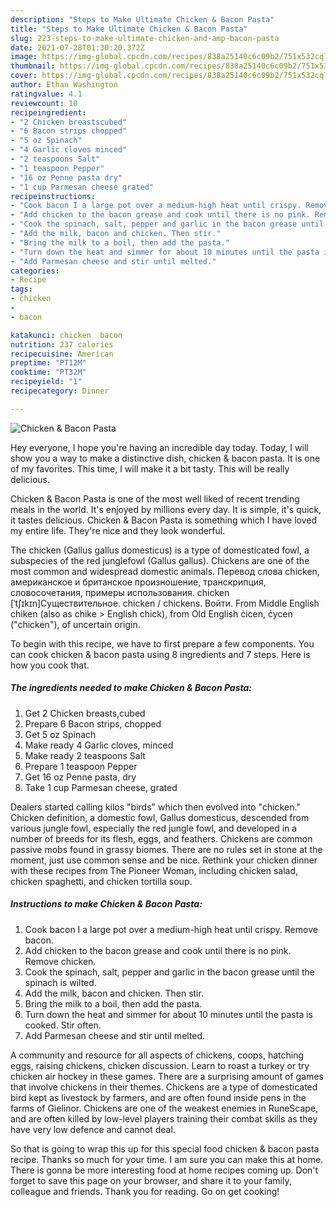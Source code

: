 ```yaml
---
description: "Steps to Make Ultimate Chicken & Bacon Pasta"
title: "Steps to Make Ultimate Chicken & Bacon Pasta"
slug: 223-steps-to-make-ultimate-chicken-and-amp-bacon-pasta
date: 2021-07-28T01:30:20.372Z
image: https://img-global.cpcdn.com/recipes/838a25140c6c09b2/751x532cq70/chicken-bacon-pasta-recipe-main-photo.jpg
thumbnail: https://img-global.cpcdn.com/recipes/838a25140c6c09b2/751x532cq70/chicken-bacon-pasta-recipe-main-photo.jpg
cover: https://img-global.cpcdn.com/recipes/838a25140c6c09b2/751x532cq70/chicken-bacon-pasta-recipe-main-photo.jpg
author: Ethan Washington
ratingvalue: 4.1
reviewcount: 10
recipeingredient:
- "2 Chicken breastscubed"
- "6 Bacon strips chopped"
- "5 oz Spinach"
- "4 Garlic cloves minced"
- "2 teaspoons Salt"
- "1 teaspoon Pepper"
- "16 oz Penne pasta dry"
- "1 cup Parmesan cheese grated"
recipeinstructions:
- "Cook bacon I a large pot over a medium-high heat until crispy. Remove bacon."
- "Add chicken to the bacon grease and cook until there is no pink. Remove chicken."
- "Cook the spinach, salt, pepper and garlic in the bacon grease until the spinach is wilted."
- "Add the milk, bacon and chicken. Then stir."
- "Bring the milk to a boil, then add the pasta."
- "Turn down the heat and simmer for about 10 minutes until the pasta is cooked. Stir often."
- "Add Parmesan cheese and stir until melted."
categories:
- Recipe
tags:
- chicken
- 
- bacon

katakunci: chicken  bacon 
nutrition: 237 calories
recipecuisine: American
preptime: "PT12M"
cooktime: "PT32M"
recipeyield: "1"
recipecategory: Dinner

---
```



![Chicken & Bacon Pasta](https://img-global.cpcdn.com/recipes/838a25140c6c09b2/751x532cq70/chicken-bacon-pasta-recipe-main-photo.jpg)

Hey everyone, I hope you're having an incredible day today. Today, I will show you a way to make a distinctive dish, chicken & bacon pasta. It is one of my favorites. This time, I will make it a bit tasty. This will be really delicious.

Chicken & Bacon Pasta is one of the most well liked of recent trending meals in the world. It's enjoyed by millions every day. It is simple, it's quick, it tastes delicious. Chicken & Bacon Pasta is something which I have loved my entire life. They're nice and they look wonderful.

The chicken (Gallus gallus domesticus) is a type of domesticated fowl, a subspecies of the red junglefowl (Gallus gallus). Chickens are one of the most common and widespread domestic animals. Перевод слова chicken, американское и британское произношение, транскрипция, словосочетания, примеры использования. chicken [ˈtʃɪkɪn]Существительное. chicken / chickens. Войти. From Middle English chiken (also as chike &gt; English chick), from Old English ċicen, ċycen (&#34;chicken&#34;), of uncertain origin.


To begin with this recipe, we have to first prepare a few components. You can cook chicken & bacon pasta using 8 ingredients and 7 steps. Here is how you cook that.

<!--inarticleads1-->

##### The ingredients needed to make Chicken & Bacon Pasta:

1. Get 2 Chicken breasts,cubed
1. Prepare 6 Bacon strips, chopped
1. Get 5 oz Spinach
1. Make ready 4 Garlic cloves, minced
1. Make ready 2 teaspoons Salt
1. Prepare 1 teaspoon Pepper
1. Get 16 oz Penne pasta, dry
1. Take 1 cup Parmesan cheese, grated


Dealers started calling kilos &#34;birds&#34; which then evolved into &#34;chicken.&#34; Chicken definition, a domestic fowl, Gallus domesticus, descended from various jungle fowl, especially the red jungle fowl, and developed in a number of breeds for its flesh, eggs, and feathers. Chickens are common passive mobs found in grassy biomes. There are no rules set in stone at the moment, just use common sense and be nice. Rethink your chicken dinner with these recipes from The Pioneer Woman, including chicken salad, chicken spaghetti, and chicken tortilla soup. 

<!--inarticleads2-->

##### Instructions to make Chicken & Bacon Pasta:

1. Cook bacon I a large pot over a medium-high heat until crispy. Remove bacon.
1. Add chicken to the bacon grease and cook until there is no pink. Remove chicken.
1. Cook the spinach, salt, pepper and garlic in the bacon grease until the spinach is wilted.
1. Add the milk, bacon and chicken. Then stir.
1. Bring the milk to a boil, then add the pasta.
1. Turn down the heat and simmer for about 10 minutes until the pasta is cooked. Stir often.
1. Add Parmesan cheese and stir until melted.


A community and resource for all aspects of chickens, coops, hatching eggs, raising chickens, chicken discussion. Learn to roast a turkey or try chicken air hockey in these games. There are a surprising amount of games that involve chickens in their themes. Chickens are a type of domesticated bird kept as livestock by farmers, and are often found inside pens in the farms of Gielinor. Chickens are one of the weakest enemies in RuneScape, and are often killed by low-level players training their combat skills as they have very low defence and cannot deal. 

So that is going to wrap this up for this special food chicken & bacon pasta recipe. Thanks so much for your time. I am sure you can make this at home. There is gonna be more interesting food at home recipes coming up. Don't forget to save this page on your browser, and share it to your family, colleague and friends. Thank you for reading. Go on get cooking!
